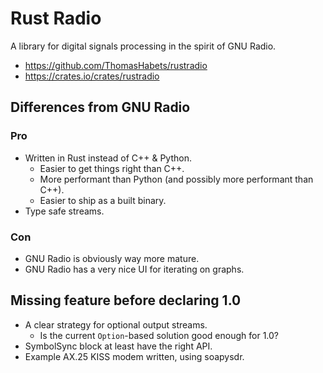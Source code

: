 # Rust Radio

A library for digital signals processing in the spirit of GNU Radio.

* https://github.com/ThomasHabets/rustradio
* https://crates.io/crates/rustradio

## Differences from GNU Radio

### Pro

* Written in Rust instead of C++ & Python.
  * Easier to get things right than C++.
  * More performant than Python (and possibly more performant than C++).
  * Easier to ship as a built binary.
* Type safe streams.

### Con

* GNU Radio is obviously way more mature.
* GNU Radio has a very nice UI for iterating on graphs.

## Missing feature before declaring 1.0

* A clear strategy for optional output streams.
  * Is the current `Option`-based solution good enough for 1.0?
* SymbolSync block at least have the right API.
* Example AX.25 KISS modem written, using soapysdr.
